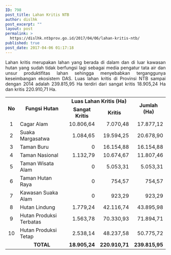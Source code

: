 ```yaml
---
ID: 798
post_title: Lahan Kritis NTB
author: dislhk
post_excerpt: ""
layout: post
permalink: >
  https://dislhk.ntbprov.go.id/2017/04/06/lahan-kritis-ntb/
published: true
post_date: 2017-04-06 01:17:18
---
```

<p style="text-align: justify;">Lahan kritis merupakan lahan yang berada di dalam dan di luar kawasan hutan yang sudah tidak berfungsi lagi sebagai media pengatur tata air dan unsur produktifitas lahan sehingga menyebabkan terganggunya keseimbangan ekosistem DAS. Luas lahan kritis di Provinsi NTB sampai dengan 2014 adalah 239.815,95&nbsp;Ha terdiri dari sangat kritis 18.905,24 Ha dan kritis 220.910,71 Ha.</p>

<table border="0" cellspacing="0"><colgroup width="28"></colgroup> <colgroup width="158"></colgroup> <colgroup width="95"></colgroup> <colgroup width="78"></colgroup> <colgroup width="88"></colgroup>
<tbody>
<tr>
<td rowspan="2" align="center" valign="middle" height="36"><b>No</b></td>
<td rowspan="2" align="center" valign="middle"><b>Fungsi Hutan</b></td>
<td colspan="2" align="center" valign="middle"><b>Luas Lahan Kritis (Ha)</b></td>
<td rowspan="2" align="center" valign="middle"><b>Jumlah (Ha)</b></td>
</tr>
<tr>
<td align="center" valign="middle"><b>Sangat Kritis</b></td>
<td align="center" valign="middle"><b>Kritis </b></td>
</tr>
<tr>
<td align="center" height="18">1</td>
<td align="left">Cagar Alam</td>
<td align="right">10.806,64</td>
<td align="right">7.070,48</td>
<td align="right">17.877,12</td>
</tr>
<tr>
<td align="center" height="18">2</td>
<td align="left">Suaka Margasatwa</td>
<td align="right">1.084,65</td>
<td align="right">19.594,25</td>
<td align="right">20.678,90</td>
</tr>
<tr>
<td align="center" height="18">3</td>
<td align="left">Taman Buru</td>
<td align="right">0</td>
<td align="right">16.154,88</td>
<td align="right">16.154,88</td>
</tr>
<tr>
<td align="center" height="18">4</td>
<td align="left">Taman Nasional</td>
<td align="right">1.132,79</td>
<td align="right">10.674,67</td>
<td align="right">11.807,46</td>
</tr>
<tr>
<td align="center" height="18">5</td>
<td align="left">Taman Wisata Alam</td>
<td align="right">0</td>
<td align="right">5.053,31</td>
<td align="right">5.053,31</td>
</tr>
<tr>
<td align="center" height="18">6</td>
<td align="left">Taman Hutan Raya</td>
<td align="right">0</td>
<td align="right">754,57</td>
<td align="right">754,57</td>
</tr>
<tr>
<td align="center" height="18">7</td>
<td align="left">Kawasan Suaka Alam</td>
<td align="right">0</td>
<td align="right">923,29</td>
<td align="right">923,29</td>
</tr>
<tr>
<td align="center" height="18">8</td>
<td align="left">Hutan Lindung</td>
<td align="right">1.779,24</td>
<td align="right">42.116,74</td>
<td align="right">43.895,98</td>
</tr>
<tr>
<td align="center" height="18">9</td>
<td align="left">Hutan Produksi Terbatas</td>
<td align="right">1.563,78</td>
<td align="right">70.330,93</td>
<td align="right">71.894,71</td>
</tr>
<tr>
<td align="center" height="18">10</td>
<td align="left">Hutan Produksi Tetap</td>
<td align="right">2.538,14</td>
<td align="right">48.237,58</td>
<td align="right">50.775,72</td>
</tr>
<tr>
<td align="left" height="18"><b>&nbsp;</b></td>
<td align="center"><b>TOTAL</b></td>
<td align="right"><b>18.905,24</b></td>
<td align="right"><b>220.910,71</b></td>
<td align="right"><b>239.815,95</b></td>
</tr>
</tbody>
</table>